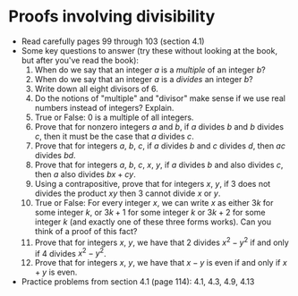 # Proofs involving divisibility

- Read carefully pages 99 through 103 (section 4.1)
- Some key questions to answer (try these without looking at the book, but after you've read the book):
    1. When do we say that an integer $a$ is a *multiple* of an integer $b$?
    2. When do we say that an integer $a$ is a *divides* an integer $b$?
    3. Write down all eight divisors of 6.
    4. Do the notions of "multiple" and "divisor" make sense if we use real numbers instead of integers? Explain.
    5. True or False: $0$ is a multiple of all integers.
    6. Prove that for nonzero integers $a$ and $b$, if $a$ divides $b$ and $b$ divides $c$, then it must be the case that $a$ divides $c$.
    7. Prove that for integers $a$, $b$, $c$, if $a$ divides $b$ and $c$ divides $d$, then $ac$ divides $bd$.
    8. Prove that for integers $a$, $b$, $c$, $x$, $y$, if $a$ divides $b$ and also divides $c$, then $a$ also divides $bx + cy$.
    9. Using a contrapositive, prove that for integers $x$, $y$, if $3$ does not divides the product $xy$ then $3$ cannot divide $x$ or $y$.
    10. True or False: For every integer $x$, we can write $x$ as either $3k$ for some integer $k$, or $3k+1$ for some integer $k$ or $3k+2$ for some integer $k$ (and exactly one of these three forms works). Can you think of a proof of this fact?
    11. Prove that for integers $x$, $y$, we have that $2$ divides $x^2-y^2$ if and only if $4$ divides $x^2-y^2$.
    12. Prove that for integers $x$, $y$, we have that $x-y$ is even if and only if $x+y$ is even.
- Practice problems from section 4.1 (page 114): 4.1, 4.3, 4.9, 4.13
